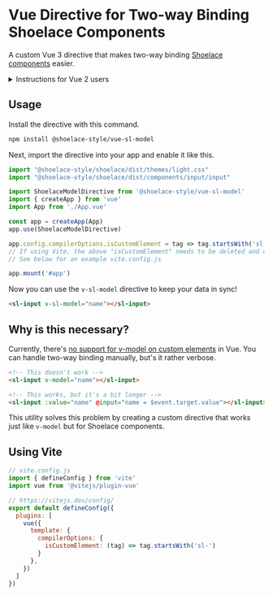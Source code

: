 # Vue Directive for Two-way Binding Shoelace Components

A custom Vue 3 directive that makes two-way binding [Shoelace components](https://shoelace.style) easier.

<details>
<summary>Instructions for Vue 2 users</summary>

If you're looking for a directive that's compatible with Vue 2, install version 1 of this package:

```bash
npm install @shoelace-style/vue-sl-model@1
```

Then [follow these instructions](https://github.com/shoelace-style/vue-sl-model/tree/77cac5afd36bd6e3321b0a738e3c1751ff006158#vue-directive-for-two-way-binding-shoelace-components) instead.

</details>

## Usage

Install the directive with this command.

```sh
npm install @shoelace-style/vue-sl-model
```

Next, import the directive into your app and enable it like this.

```js
import "@shoelace-style/shoelace/dist/themes/light.css"
import "@shoelace-style/shoelace/dist/components/input/input"

import ShoelaceModelDirective from '@shoelace-style/vue-sl-model'
import { createApp } from 'vue'
import App from './App.vue'

const app = createApp(App)
app.use(ShoelaceModelDirective)

app.config.compilerOptions.isCustomElement = tag => tag.startsWith('sl-')
// If using Vite, the above "isCustomElement" needs to be deleted and defined in vite.config.js
// See below for an example vite.config.js

app.mount('#app')
```

Now you can use the `v-sl-model` directive to keep your data in sync!

```html
<sl-input v-sl-model="name"></sl-input>
```

## Why is this necessary?

Currently, there's [no support for v-model on custom elements](https://github.com/vuejs/vue/issues/7830) in Vue. You can handle two-way binding manually, but's it rather verbose.

```html
<!-- This doesn't work -->
<sl-input v-model="name"></sl-input>

<!-- This works, but it's a bit longer -->
<sl-input :value="name" @input="name = $event.target.value"></sl-input>
```

This utility solves this problem by creating a custom directive that works just like `v-model` but for Shoelace components.

## Using Vite

```js
// vite.config.js
import { defineConfig } from 'vite'
import vue from '@vitejs/plugin-vue'

// https://vitejs.dev/config/
export default defineConfig({
  plugins: [
    vue({
      template: {
        compilerOptions: {
          isCustomElement: (tag) => tag.startsWith('sl-')
        }
      },
    })
  ]
})
```
